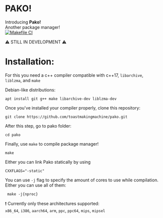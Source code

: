 # PAKO!

Introducing **Pako!**  
Another package manager!  
[![Makefile CI](https://github.com/toastmakingmachine/pako/actions/workflows/makefile.yml/badge.svg?branch=main)](https://github.com/toastmakingmachine/pako/actions/workflows/makefile.yml)  

:warning: STILL IN DEVELOPMENT :warning: 

# Installation:
For this you need a c++ compiler compatible with c++17, ```libarchive```, ```liblzma```, and ```make```

Debian-like distributions:
```
apt install git g++ make libarchive-dev liblzma-dev
```
Once you've installed your compiler properly, clone this repository:
```
git clone https://github.com/toastmakingmachine/pako.git
```
After this step, go to pako folder:
```
cd pako
```
Finally, use ```make``` to compile package manager!
```
make
```
Either you can link Pako statically by using
```
CXXFLAGS="-static"
```
 
You can use ``-j`` flag to specify the  amount of cores to use while compilation. Either you can use all of them:
```
 make -j{nproc}
```

:exclamation: Currently only these architectures supported:  
``x86_64``, ``i386``, ``aarch64``, ``arm``, ``ppc``, ``ppc64``, ``mips``, ``mipsel``

